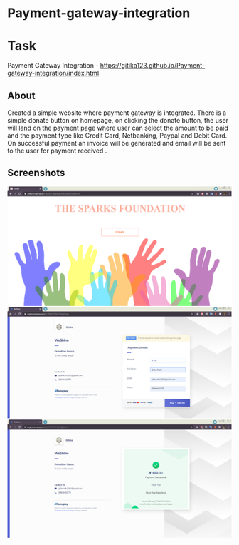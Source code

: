 # Payment-gateway-integration
# Task
Payment Gateway Integration - https://gitika123.github.io/Payment-gateway-integration/index.html
## About
Created a simple website where payment gateway is integrated. There is a simple donate button on homepage, on clicking the donate button, the user will land on the payment page where user can select the amount to be paid and the payment type like Credit Card, Netbanking, Paypal and Debit Card. On successful payment an invoice will be generated and email will be sent to the user for payment received .
## Screenshots
<img src="screenshots/s1.PNG"><br>
<img src="screenshots/s2.PNG"><br>
<img src="screenshots/s3.PNG">


